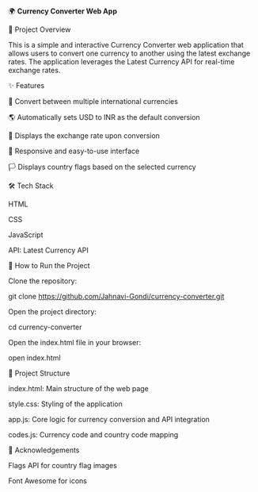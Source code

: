 🌍 **Currency Converter Web App**

📌 Project Overview

This is a simple and interactive Currency Converter web application that allows users to convert one currency to another using the latest exchange rates. The application leverages the Latest Currency API for real-time exchange rates.

✨ Features

🔄 Convert between multiple international currencies

🌎 Automatically sets USD to INR as the default conversion

💱 Displays the exchange rate upon conversion

📱 Responsive and easy-to-use interface

🏳️ Displays country flags based on the selected currency

🛠️ Tech Stack

HTML

CSS

JavaScript

API: Latest Currency API

🚀 How to Run the Project

Clone the repository:

git clone https://github.com/Jahnavi-Gondi/currency-converter.git

Open the project directory:

cd currency-converter

Open the index.html file in your browser:

open index.html

📂 Project Structure

index.html: Main structure of the web page

style.css: Styling of the application

app.js: Core logic for currency conversion and API integration

codes.js: Currency code and country code mapping

📑 Acknowledgements

Flags API for country flag images

Font Awesome for icons



